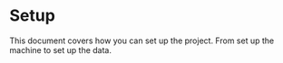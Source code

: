 # Setup

This document covers how you can set up the project.
From set up the machine to set up the data. 